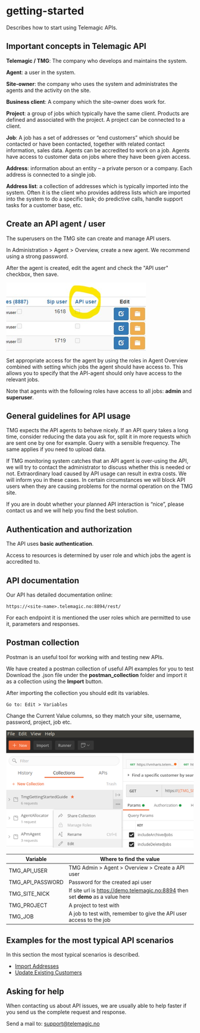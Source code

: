# getting-started
Describes how to start using Telemagic APIs.

## Important concepts in Telemagic API 

**Telemagic / TMG**: The company who develops and maintains the system. 

**Agent**: a user in the system. 

**Site-owner**: the company who uses the system and administrates the agents and the activity on the site. 

**Business client**: A company which the site-owner does work for.  

**Project**: a group of jobs which typically have the same client. Products are defined and associated with the project. A project can be connected to a client. 

**Job**: A job has a set of addresses or “end customers” which should be contacted or have been contacted, together with related contact information, sales data. Agents can be accredited to work on a job. Agents have access to customer data on jobs where they have been given access. 

**Address**: information about an entity – a private person or a company. Each address is connected to a single job.  

**Address list**: a collection of addresses which is typically imported into the system. Often it is the client who provides address lists which are imported into the system to do a specific task; do predictive calls, handle support tasks for a customer base, etc.

## Create an API agent / user 
  
The superusers on the TMG site can create and manage API users. 

In Administration > Agent > Overview, create a new agent. We recommend using a strong password. 

After the agent is created, edit the agent and check the "API user" checkbox, then save.

![Image showing the API user checkbox](images/agent-overview-api-user.jpg)

Set appropriate access for the agent by using the roles in Agent Overview combined with setting which jobs the agent should have access to. This allows you to specify that the API-agent should only have access to the relevant jobs.  

Note that agents with the following roles have access to all jobs: **admin** and **superuser**.  

## General guidelines for API usage 

TMG expects the API agents to behave nicely. If an API query takes a long time, consider reducing the data you ask for, split it in more requests which are sent one by one for example. Query with a sensible frequency. The same applies if you need to upload data. 

If TMG monitoring system catches that an API agent is over-using the API, we will try to contact the administrator to discuss whether this is needed or not. Extraordinary load caused by API usage can result in extra costs. We will inform you in these cases. In certain circumstances we will block API users when they are causing problems for the normal operation on the TMG site. 

If you are in doubt whether your planned API interaction is “nice”, please contact us and we will help you find the best solution. 


## Authentication and authorization 

The API uses **basic authentication**.  

Access to resources is determined by user role and which jobs the agent is accredited to.  


## API documentation 

Our API has detailed documentation online: 

    https://<site-name>.telemagic.no:8894/rest/ 

For each endpoint it is mentioned the user roles which are permitted to use it, parameters and responses. 

## Postman collection

Postman is an useful tool for working with and testing new APIs.

We have created a postman collection of useful API examples for you to test
Download the .json file under the **postman_collection** folder and 
import it as a collection using the **Import** button.

After importing the collection you should edit its variables.

    Go to: Edit > Variables

Change the Current Value columns, so they match your site, 
username, password, project, job etc.

![Image edit collection](images/postman_edit.png)

|Variable|Where to find the value|
|--------|-------|
|TMG_API_USER| TMG Admin > Agent > Overview > Create a API user |
|TMG_API_PASSWORD | Password for the created api user |
|TMG_SITE_NICK| If site url is https://demo.telemagic.no:8894 then set **demo** as a value here |
|TMG_PROJECT| A project to test with|
|TMG_JOB| A job to test with, remember to give the API user access to the job|

## Examples for the most typical API scenarios 

In this section the most typical scenarios is described.  


- [Import Addresses](./scenarios/1-scenario-ImportAddresses.md)
- [Update Existing Customers](./scenarios/2-scenario-UpdateExistingCustomer.md)

## Asking for help

When contacting us about API issues, we are usually able to help faster 
if you send us the complete request and response.

Send a mail to: support@telemagic.no
